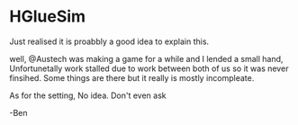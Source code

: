 HGlueSim
========

Just realised it is proabbly a good idea to explain this.

well, @Austech was making a game for a while and I lended a small hand, Unfortunetally work stalled due to work between both of us so it was never finsihed. Some things are there but it really is mostly incompleate.

As for the setting, No idea. Don't even ask

-Ben

